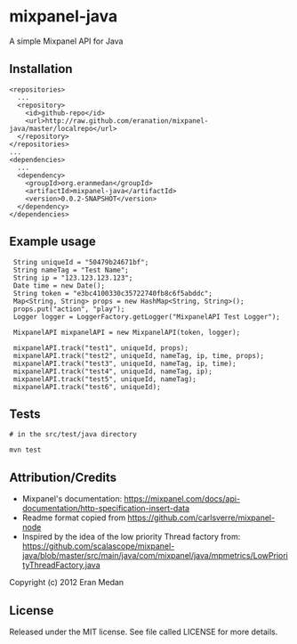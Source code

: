 mixpanel-java
=============

A simple Mixpanel API for Java


Installation
------------

    <repositories>
      ...
      <repository>
        <id>github-repo</id>
        <url>http://raw.github.com/eranation/mixpanel-java/master/localrepo</url>
      </repository>
    </repositories>
    ...
    <dependencies>
      ...
      <dependency>
        <groupId>org.eranmedan</groupId>
        <artifactId>mixpanel-java</artifactId>
        <version>0.0.2-SNAPSHOT</version>
      </dependency>
    </dependencies>
    

Example usage
-------------

     String uniqueId = "50479b24671bf";
     String nameTag = "Test Name";
     String ip = "123.123.123.123";
     Date time = new Date();
     String token = "e3bc4100330c35722740fb8c6f5abddc";
     Map<String, String> props = new HashMap<String, String>();
     props.put("action", "play");
     Logger logger = LoggerFactory.getLogger("MixpanelAPI Test Logger");
     
     MixpanelAPI mixpanelAPI = new MixpanelAPI(token, logger);
     
     mixpanelAPI.track("test1", uniqueId, props);
     mixpanelAPI.track("test2", uniqueId, nameTag, ip, time, props);
     mixpanelAPI.track("test3", uniqueId, nameTag, ip, time);
     mixpanelAPI.track("test4", uniqueId, nameTag, ip);
     mixpanelAPI.track("test5", uniqueId, nameTag);
     mixpanelAPI.track("test6", uniqueId);


Tests
-----

    # in the src/test/java directory
    
    mvn test

Attribution/Credits
-------------------

- Mixpanel's documentation: https://mixpanel.com/docs/api-documentation/http-specification-insert-data
- Readme format copied from https://github.com/carlsverre/mixpanel-node  
- Inspired by the idea of the low priority Thread factory from: https://github.com/scalascope/mixpanel-java/blob/master/src/main/java/com/mixpanel/java/mpmetrics/LowPriorityThreadFactory.java

Copyright (c) 2012 Eran Medan

License
-------------------

Released under the MIT license.  See file called LICENSE for more details.